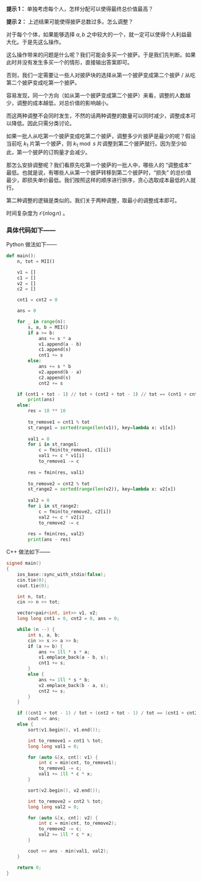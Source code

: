 **提示 1：** 单独考虑每个人，怎样分配可以使得最终总价值最高？

**提示 2：** 上述结果可能使得披萨总数过多。怎么调整？

对于每个个体，如果能够选择 $a,b$ 之中较大的一个，就一定可以使得个人利益最大化。于是先这么操作。

这么操作带来的问题是什么呢？我们可能会多买一个披萨。于是我们先判断。如果此时并没有发生多买一个的情形，直接输出答案即可。

否则，我们一定需要让一些人对披萨块的选择从第一个披萨变成第二个披萨 / 从吃第二个披萨变成吃第一个披萨。

容易发现，同一个方向（如从第一个披萨变成第二个披萨）来看，调整的人数越少，调整的成本越低，对总价值的影响越小。

而这两种调整不会同时发生，不然的话两种调整的数量可以同时减少，调整成本可以降低。因此只需分类讨论。

如果一批人从吃第一个披萨变成吃第二个披萨，调整多少片披萨是最少的呢？假设当前吃 $k_1$ 片第一个披萨，则 $k_1\bmod s$ 片调整到第二个披萨就行。因为至少如此，第一个披萨的订购量才会减少。

那怎么安排调整呢？我们看原先吃第一个披萨的一批人中，哪些人的 “调整成本” 最低。也就是说，有哪些人从第一个披萨转移到第二个披萨时，“损失” 的总价值最少，即损失单价最低。我们按照这样的顺序进行排序，贪心选取成本最低的人就行。

第二种调整的逻辑是类似的。我们关于两种调整，取最小的调整成本即可。

时间复杂度为 $\mathcal{O}(n\log n)$ 。

### 具体代码如下——

Python 做法如下——

```Python []
def main():
    n, tot = MII()

    v1 = []
    c1 = []
    v2 = []
    c2 = []

    cnt1 = cnt2 = 0

    ans = 0

    for _ in range(n):
        s, a, b = MII()
        if a >= b:
            ans += s * a
            v1.append(a - b)
            c1.append(s)
            cnt1 += s
        else:
            ans += s * b
            v2.append(b - a)
            c2.append(s)
            cnt2 += s

    if (cnt1 + tot - 1) // tot + (cnt2 + tot - 1) // tot == (cnt1 + cnt2 + tot - 1) // tot:
        print(ans)
    else:
        res = 10 ** 10
        
        to_remove1 = cnt1 % tot
        st_range1 = sorted(range(len(v1)), key=lambda x: v1[x])
        
        val1 = 0
        for i in st_range1:
            c = fmin(to_remove1, c1[i])
            val1 += c * v1[i]
            to_remove1 -= c
        
        res = fmin(res, val1)
        
        to_remove2 = cnt2 % tot
        st_range2 = sorted(range(len(v2)), key=lambda x: v2[x])
        
        val2 = 0
        for i in st_range2:
            c = fmin(to_remove2, c2[i])
            val2 += c * v2[i]
            to_remove2 -= c
        
        res = fmin(res, val2)
        print(ans - res)
```

C++ 做法如下——

```cpp []
signed main()
{
    ios_base::sync_with_stdio(false);
    cin.tie(0);
    cout.tie(0);

    int n, tot;
    cin >> n >> tot;

    vector<pair<int, int>> v1, v2;
    long long cnt1 = 0, cnt2 = 0, ans = 0;

    while (n --) {
        int s, a, b;
        cin >> s >> a >> b;
        if (a >= b) {
            ans += 1ll * s * a;
            v1.emplace_back(a - b, s);
            cnt1 += s;
        }
        else {
            ans += 1ll * s * b;
            v2.emplace_back(b - a, s);
            cnt2 += s;
        }
    }

    if ((cnt1 + tot - 1) / tot + (cnt2 + tot - 1) / tot == (cnt1 + cnt2 + tot - 1) / tot)
        cout << ans;
    else {
        sort(v1.begin(), v1.end());

        int to_remove1 = cnt1 % tot;
        long long val1 = 0;

        for (auto &[x, cnt]: v1) {
            int c = min(cnt, to_remove1);
            to_remove1 -= c;
            val1 += 1ll * c * x;
        }

        sort(v2.begin(), v2.end());

        int to_remove2 = cnt2 % tot;
        long long val2 = 0;

        for (auto &[x, cnt]: v2) {
            int c = min(cnt, to_remove2);
            to_remove2 -= c;
            val2 += 1ll * c * x;
        }

        cout << ans - min(val1, val2);
    }

    return 0;
}
```
